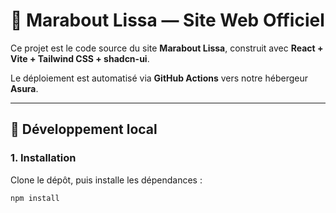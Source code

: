 # 🌿 Marabout Lissa — Site Web Officiel

Ce projet est le code source du site **Marabout Lissa**, construit avec **React + Vite + Tailwind CSS + shadcn-ui**.

Le déploiement est automatisé via **GitHub Actions** vers notre hébergeur **Asura**.

---

## 🚀 Développement local

### 1. Installation

Clone le dépôt, puis installe les dépendances :

```bash
npm install
